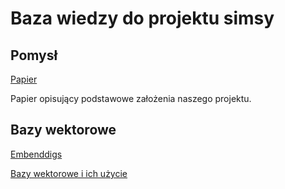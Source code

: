 # Baza wiedzy do projektu simsy

## Pomysł

[Papier](https://arxiv.org/pdf/2304.03442.pdf?fbclid=IwAR1bR18Ak-jWbkqLfgxe7VafrV9CFK6DK6ZA9FN5PRMAoQ470YMG2_8ex1Q)

Papier opisujący podstawowe założenia naszego projektu.

## Bazy wektorowe

[Embenddigs](https://www.youtube.com/watch?v=viZrOnJclY0)

[Bazy wektorowe i ich użycie](https://www.youtube.com/watch?v=L8U-pm-vZ4c&t=511s)

